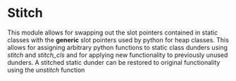 # Stitch

This module allows for swapping out the slot pointers contained in static
classes with the **generic** slot pointers used by python for heap classes.
This allows for assigning arbitrary python functions to static class dunders
using *stitch* and *stitch_cls* and for applying new functionality to previously
unused dunders. A stitched static dunder can be restored to original
functionality using the *unstitch* function
